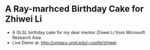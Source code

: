 # A Ray-marhced Birthday Cake for Zhiwei Li
* A GLSL birthday cake for my dear mentor Zhiwei Li from Microsoft Research Asia
* Live Demo at: http://umiacs.umd.edu/~ruofei/zhiwei
